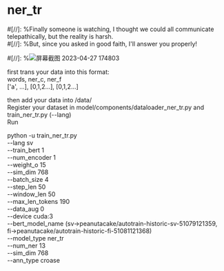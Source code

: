 # ner_tr
#[//]: %Finally someone is watching, I thought we could all communicate telepathically, but the reality is harsh.  
#[//]: %But, since you asked in good faith, I'll answer you properly!


#[//]: %![屏幕截图 2023-04-27 174803](https://user-images.githubusercontent.com/20592128/234916412-d5b3bac4-ec49-4e97-8ccc-19381e64b682.png)

first trans your data into this format:  
words, ner_c, ner_f  
['a', ...], [0,1,2...], [0,1,2...]

then add your data into /data/   
Register your dataset in model/components/dataloader_ner_tr.py and train_ner_tr.py (--lang)  
Run  

python -u train_ner_tr.py  
--lang sv   
--train_bert 1   
--num_encoder 1   
--weight_o 15   
--sim_dim 768   
--batch_size 4   
--step_len 50   
--window_len 50   
--max_len_tokens 190   
--data_aug 0   
--device cuda:3   
--bert_model_name (sv->peanutacake/autotrain-historic-sv-51079121359, fi->peanutacake/autotrain-historic-fi-51081121368)  
--model_type ner_tr   
--num_ner 13   
--sim_dim 768  
--ann_type croase  
